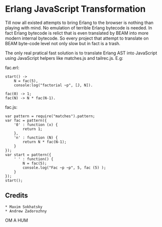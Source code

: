 Erlang JavaScript Transformation
================================

Till now all existed attempts to bring Erlang to the browser is nothing than playing with mind.
No emulation of terrible Erlang bytecode is needed. In fact Erlang bytecode is relict
that is even translated by BEAM into more modern internal bytecode. So every project
that attempt to translate on BEAM byte-code level not only slow but in fact is a trash.

The only real pratical fast solution is to translate Erlang AST into JavaScript
using JavaScript helpers like matches.js and tailrec.js. E.g:

fac.erl:

    start() ->
        N = fac(5),
        console:log("factorial ~p", [J, N]).

    fac(0) -> 1;
    fac(N) -> N * fac(N-1).

fac.js:

    var pattern = require("matches").pattern;
    var fac = pattern({
        '0' : function (x) { 
            return 1;
        },
        'n' : function (N) {
            return N * fac(N-1);
        }
    });
    var start = pattern({
        ' ' : function() {
            N = fac(5);
            console.log("Fac ~p ~p", 5, fac (5) );
        }
    });
    start();

Credits
-------

    * Maxim Sokhatsky
    * Andrew Zadorozhny

OM A HUM
